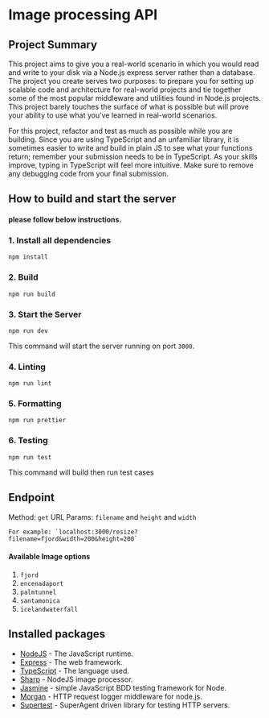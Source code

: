 ﻿# Image processing API

## Project Summary

This project aims to give you a real-world scenario in which you would read and write to your disk via a Node.js express server rather than a database. The project you create serves two purposes: to prepare you for setting up scalable code and architecture for real-world projects and tie together some of the most popular middleware and utilities found in Node.js projects. This project barely touches the surface of what is possible but will prove your ability to use what you’ve learned in real-world scenarios.

For this project, refactor and test as much as possible while you are building. Since you are using TypeScript and an unfamiliar library, it is sometimes easier to write and build in plain JS to see what your functions return; remember your submission needs to be in TypeScript. As your skills improve, typing in TypeScript will feel more intuitive. Make sure to remove any debugging code from your final submission.

## How to build and start the server

#### please follow below instructions.

### 1. Install all dependencies

`npm install`

### 2. Build

`npm run build`

### 3. Start the Server

`npm run dev`

This command will start the server running on port `3000`.

### 4. Linting

`npm run lint`

### 5. Formatting

`npm run prettier`

### 6. Testing

`npm run test`

This command will build then run test cases

## Endpoint

Method: `get`
URL Params: `filename` and `height` and `width`

    For example: `localhost:3000/resize?filename=fjord&width=200&height=200`

#### Available Image options

1. `fjord`
2. `encenadaport`
3. `palmtunnel`
4. `santamonica`
5. `icelandwaterfall`

## Installed packages

- [NodeJS](https://nodejs.org/en/) - The JavaScript runtime.
- [Express](https://expressjs.com/) - The web framework.
- [TypeScript](https://www.typescriptlang.org/) - The language used.
- [Sharp](https://sharp.pixelplumbing.com/) - NodeJS image processor.
- [Jasmine](https://jasmine.github.io/setup/nodejs.html) - simple JavaScript BDD testing framework for Node.
- [Morgan](https://www.npmjs.com/package/morgan) - HTTP request logger middleware for node.js.
- [Supertest](https://github.com/ladjs/supertest) - SuperAgent driven library for testing HTTP servers.
